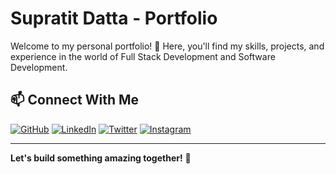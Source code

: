 # Supratit Datta - Portfolio

Welcome to my personal portfolio! 🚀 Here, you'll find my skills, projects, and experience in the world of Full Stack Development and Software Development.

## 📫 Connect With Me

[![GitHub](https://img.shields.io/badge/GitHub-000?style=for-the-badge&logo=github)](https://github.com/SupratitDatta)
[![LinkedIn](https://img.shields.io/badge/LinkedIn-0077B5?style=for-the-badge&logo=linkedin)](https://www.linkedin.com/in/supratit-datta-1b902b258/)
[![Twitter](https://img.shields.io/badge/Twitter-1DA1F2?style=for-the-badge&logo=twitter)](https://twitter.com/Supratit_datta)
[![Instagram](https://img.shields.io/badge/Instagram-E4405F?style=for-the-badge&logo=instagram)](https://www.instagram.com/its_supratit_here)

---

**Let's build something amazing together!** 🚀